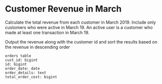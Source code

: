 # Customer Revenue in March

Calculate the total revenue from each customer in March 2019. Include only customers who were active in March 19. An active user is a customer who made at least one transaction in March 19.

Output the revenue along with the customer id and sort the results based on the revenue in descending order

```text
orders table
cust_id: bigint
id: bigint
order_date: date
order_details: text
total_order_cost: bigint
```
